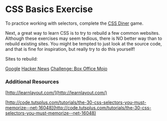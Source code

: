 # CSS Basics Exercise

To practice working with selectors, complete the [CSS Diner](http://flukeout.github.io/) game.

Next, a great way to learn CSS is to try to rebuild a few common websites. Although these exercises may seem tedious, there is NO better way than to rebuild existing sites. You might be tempted to just look at the source code, and that is fine for inspiration, but really try to do this yourself!

Sites to rebuild:

[Google](https://www.google.com/)
[Hacker News](https://news.ycombinator.com/)
[Challenge: Box Office Mojo](http://www.boxofficemojo.com/)

### Additional Resources

[http://learnlayout.com/](http://learnlayout.com/)

[http://code.tutsplus.com/tutorials/the-30-css-selectors-you-must-memorize--net-16048](http://code.tutsplus.com/tutorials/the-30-css-selectors-you-must-memorize--net-16048)